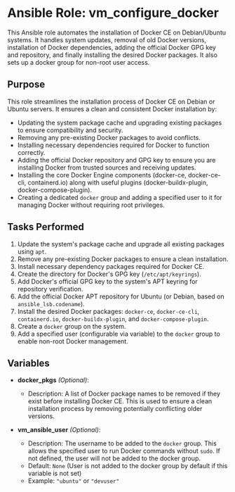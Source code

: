 # Ansible Role: vm_configure_docker
This Ansible role automates the installation of Docker CE on Debian/Ubuntu systems. It handles system updates, removal of old Docker versions, installation of Docker dependencies, adding the official Docker GPG key and repository, and finally installing the desired Docker packages.  It also sets up a docker group for non-root user access.

## Purpose

This role streamlines the installation process of Docker CE on Debian or Ubuntu servers. It ensures a clean and consistent Docker installation by:

*   Updating the system package cache and upgrading existing packages to ensure compatibility and security.
*   Removing any pre-existing Docker packages to avoid conflicts.
*   Installing necessary dependencies required for Docker to function correctly.
*   Adding the official Docker repository and GPG key to ensure you are installing Docker from trusted sources and receiving updates.
*   Installing the core Docker Engine components (docker-ce, docker-ce-cli, containerd.io) along with useful plugins (docker-buildx-plugin, docker-compose-plugin).
*   Creating a dedicated `docker` group and adding a specified user to it for managing Docker without requiring root privileges.

## Tasks Performed

1.  Update the system's package cache and upgrade all existing packages using `apt`.
2.  Remove any pre-existing Docker packages to ensure a clean installation.
3.  Install necessary dependency packages required for Docker CE.
4.  Create the directory for Docker's GPG key (`/etc/apt/keyrings`).
5.  Add Docker's official GPG key to the system's APT keyring for repository verification.
6.  Add the official Docker APT repository for Ubuntu (or Debian, based on `ansible_lsb.codename`).
7.  Install the desired Docker packages: `docker-ce`, `docker-ce-cli`, `containerd.io`, `docker-buildx-plugin`, and `docker-compose-plugin`.
8.  Create a `docker` group on the system.
9.  Add a specified user (configurable via variable) to the `docker` group to enable non-root Docker management.

## Variables

*   **docker\_pkgs** *(Optional)*:
    *   Description: A list of Docker package names to be removed if they exist before installing Docker CE. This is used to ensure a clean installation process by removing potentially conflicting older versions.

*   **vm\_ansible\_user** *(Optional)*:
    *   Description: The username to be added to the `docker` group. This allows the specified user to run Docker commands without `sudo`.  If not defined, the user will not be added to the docker group.
    *   Default: `None` (User is not added to the docker group by default if this variable is not set)
    *   Example: `"ubuntu"` or `"devuser"`
